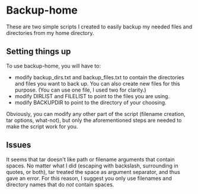 # Backup-home

These are two simple scripts I created to easily backup my needed files and directories from my home directory.

## Setting things up

To use backup-home, you will have to:
- modify backup_dirs.txt and backup_files.txt to contain the directories and files you want to back up.
  You can also create new files for this purpose. (You can use one file, I used two for clarity.)
- modify DIRLIST and FILELIST to point to the files you are using.
- modify BACKUPDIR to point to the directory of your choosing.

Obviously, you can modify any other part of the script (filename creation, tar options, what-not), but only the
aforementioned steps are needed to make the script work for you.

## Issues

It seems that tar doesn't like path or filename arguments that contain spaces. No matter what I did (escaping with backslash, surrounding in quotes, or both), tar treated the space as argument separator, and thus gave an error.
For this reason, I suggest you only use filenames and directory names that do *not* contain spaces.
